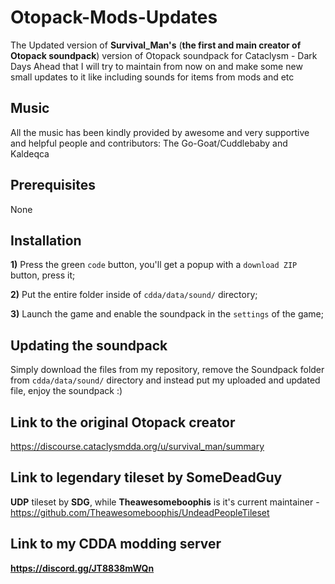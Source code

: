 # Otopack-Mods-Updates
The Updated version of **Survival_Man's** (**the first and main creator of Otopack soundpack**)  version of Otopack soundpack for Cataclysm - Dark Days Ahead that I will try to maintain from now on and make some new small updates to it like including sounds for items from mods and etc

## Music 
All the music has been kindly provided by awesome and very supportive and helpful people and contributors: The Go-Goat/Cuddlebaby and Kaldeqca

## Prerequisites 
None

## Installation
**1)** Press the green `code` button, you'll get a popup with a `download ZIP` button, press it;

**2)** Put the entire folder inside of `cdda/data/sound/` directory;

**3)** Launch the game and enable the soundpack in the `settings` of the game;

## Updating the soundpack
Simply download the files from my repository, remove the Soundpack folder from `cdda/data/sound/` directory and instead put my uploaded and updated file, enjoy the soundpack :)

## Link to the original Otopack creator
https://discourse.cataclysmdda.org/u/survival_man/summary

## Link to legendary tileset by SomeDeadGuy

**UDP** tileset by **SDG**, while **Theawesomeboophis** is it's current maintainer - https://github.com/Theawesomeboophis/UndeadPeopleTileset 

## Link to my CDDA modding server

**https://discord.gg/JT8838mWQn**
